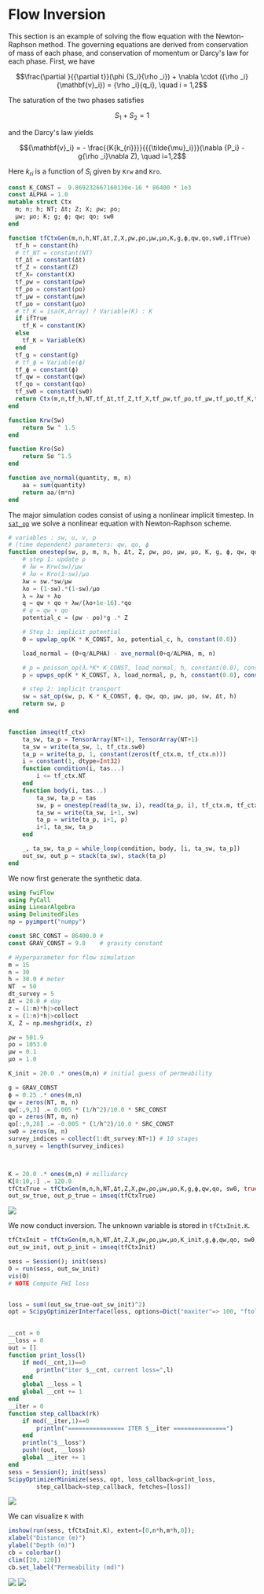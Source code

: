 # Flow Inversion

This section is an example of solving the flow equation with the Newton-Raphson method. The governing equations are derived from conservation of mass of each phase, and conservation of momentum or Darcy's law for each phase. First, we have
```math
\frac{\partial }{{\partial t}}(\phi {S_i}{\rho _i}) + \nabla  \cdot ({\rho _i}{\mathbf{v}_i}) = {\rho _i}{q_i}, \quad i = 1,2
```
The saturation of the two phases satisfies
```math
S_{1} + S_{2} = 1
```
and the Darcy's law yields
```math
{\mathbf{v}_i} =  - \frac{{K{k_{ri}}}}{{{\tilde{\mu}_i}}}(\nabla {P_i} - g{\rho _i}\nabla Z), \quad i=1,2
```

Here $k_{ri}$ is a function of $S_i$ given by `Krw` and `Kro`. 

```julia
const K_CONST =  9.869232667160130e-16 * 86400 * 1e3
const ALPHA = 1.0
mutable struct Ctx
  m; n; h; NT; Δt; Z; X; ρw; ρo;
  μw; μo; K; g; ϕ; qw; qo; sw0
end

function tfCtxGen(m,n,h,NT,Δt,Z,X,ρw,ρo,μw,μo,K,g,ϕ,qw,qo,sw0,ifTrue)
  tf_h = constant(h)
  # tf_NT = constant(NT)
  tf_Δt = constant(Δt)
  tf_Z = constant(Z)
  tf_X= constant(X)
  tf_ρw = constant(ρw)
  tf_ρo = constant(ρo)
  tf_μw = constant(μw)
  tf_μo = constant(μo)
  # tf_K = isa(K,Array) ? Variable(K) : K
  if ifTrue
    tf_K = constant(K)
  else
    tf_K = Variable(K)
  end
  tf_g = constant(g)
  # tf_ϕ = Variable(ϕ)
  tf_ϕ = constant(ϕ)
  tf_qw = constant(qw)
  tf_qo = constant(qo)
  tf_sw0 = constant(sw0)
  return Ctx(m,n,tf_h,NT,tf_Δt,tf_Z,tf_X,tf_ρw,tf_ρo,tf_μw,tf_μo,tf_K,tf_g,tf_ϕ,tf_qw,tf_qo,tf_sw0)
end

function Krw(Sw)
    return Sw ^ 1.5
end

function Kro(So)
    return So ^1.5
end

function ave_normal(quantity, m, n)
    aa = sum(quantity)
    return aa/(m*n)
end
```

The major simulation codes consist of using a nonlinear implicit timestep. In [`sat_op`](@ref) we solve a nonlinear equation with Newton-Raphson scheme. 
```julia
# variables : sw, u, v, p
# (time dependent) parameters: qw, qo, ϕ
function onestep(sw, p, m, n, h, Δt, Z, ρw, ρo, μw, μo, K, g, ϕ, qw, qo)
    # step 1: update p
    # λw = Krw(sw)/μw
    # λo = Kro(1-sw)/μo
    λw = sw.*sw/μw
    λo = (1-sw).*(1-sw)/μo
    λ = λw + λo
    q = qw + qo + λw/(λo+1e-16).*qo
    # q = qw + qo
    potential_c = (ρw - ρo)*g .* Z

    # Step 1: implicit potential
    Θ = upwlap_op(K * K_CONST, λo, potential_c, h, constant(0.0))

    load_normal = (Θ+q/ALPHA) - ave_normal(Θ+q/ALPHA, m, n)

    # p = poisson_op(λ.*K* K_CONST, load_normal, h, constant(0.0), constant(1))
    p = upwps_op(K * K_CONST, λ, load_normal, p, h, constant(0.0), constant(0)) # potential p = pw - ρw*g*h 

    # step 2: implicit transport
    sw = sat_op(sw, p, K * K_CONST, ϕ, qw, qo, μw, μo, sw, Δt, h)
    return sw, p
end


function imseq(tf_ctx)
    ta_sw, ta_p = TensorArray(NT+1), TensorArray(NT+1)
    ta_sw = write(ta_sw, 1, tf_ctx.sw0)
    ta_p = write(ta_p, 1, constant(zeros(tf_ctx.m, tf_ctx.n)))
    i = constant(1, dtype=Int32)
    function condition(i, tas...)
        i <= tf_ctx.NT
    end
    function body(i, tas...)
        ta_sw, ta_p = tas
        sw, p = onestep(read(ta_sw, i), read(ta_p, i), tf_ctx.m, tf_ctx.n, tf_ctx.h, tf_ctx.Δt, tf_ctx.Z, tf_ctx.ρw, tf_ctx.ρo, tf_ctx.μw, tf_ctx.μo, tf_ctx.K, tf_ctx.g, tf_ctx.ϕ, tf_ctx.qw[i], tf_ctx.qo[i])
        ta_sw = write(ta_sw, i+1, sw)
        ta_p = write(ta_p, i+1, p)
        i+1, ta_sw, ta_p
    end

    _, ta_sw, ta_p = while_loop(condition, body, [i, ta_sw, ta_p])
    out_sw, out_p = stack(ta_sw), stack(ta_p)
end
```


We now first generate the synthetic data. 
```julia
using FwiFlow
using PyCall
using LinearAlgebra
using DelimitedFiles
np = pyimport("numpy")

const SRC_CONST = 86400.0 #
const GRAV_CONST = 9.8    # gravity constant

# Hyperparameter for flow simulation
m = 15
n = 30
h = 30.0 # meter
NT  = 50
dt_survey = 5
Δt = 20.0 # day
z = (1:m)*h|>collect
x = (1:n)*h|>collect
X, Z = np.meshgrid(x, z)

ρw = 501.9
ρo = 1053.0
μw = 0.1
μo = 1.0

K_init = 20.0 .* ones(m,n) # initial guess of permeability 

g = GRAV_CONST
ϕ = 0.25 .* ones(m,n)
qw = zeros(NT, m, n)
qw[:,9,3] .= 0.005 * (1/h^2)/10.0 * SRC_CONST
qo = zeros(NT, m, n)
qo[:,9,28] .= -0.005 * (1/h^2)/10.0 * SRC_CONST
sw0 = zeros(m, n)
survey_indices = collect(1:dt_survey:NT+1) # 10 stages
n_survey = length(survey_indices)



K = 20.0 .* ones(m,n) # millidarcy
K[8:10,:] .= 120.0
tfCtxTrue = tfCtxGen(m,n,h,NT,Δt,Z,X,ρw,ρo,μw,μo,K,g,ϕ,qw,qo, sw0, true)
out_sw_true, out_p_true = imseq(tfCtxTrue)
```

![](../assets/sw10.png)


We now conduct inversion. The unknown variable is stored in `tfCtxInit.K`. 
```julia
tfCtxInit = tfCtxGen(m,n,h,NT,Δt,Z,X,ρw,ρo,μw,μo,K_init,g,ϕ,qw,qo, sw0, false)
out_sw_init, out_p_init = imseq(tfCtxInit)

sess = Session(); init(sess)
O = run(sess, out_sw_init)
vis(O)
# NOTE Compute FWI loss


loss = sum((out_sw_true-out_sw_init)^2)
opt = ScipyOptimizerInterface(loss, options=Dict("maxiter"=> 100, "ftol"=>1e-12, "gtol"=>1e-12),var_to_bounds = Dict(tfCtxInit.K=>(10.0, 130.0)))
       

__cnt = 0
__loss = 0
out = []
function print_loss(l)
    if mod(__cnt,1)==0
        println("iter $__cnt, current loss=",l)
    end
    global __loss = l
    global __cnt += 1
end
__iter = 0
function step_callback(rk)
    if mod(__iter,1)==0
        println("================ ITER $__iter ===============")
    end
    println("$__loss")
    push!(out, __loss)
    global __iter += 1
end
sess = Session(); init(sess)
ScipyOptimizerMinimize(sess, opt, loss_callback=print_loss, 
        step_callback=step_callback, fetches=[loss])
```


![](../assets/coupled_loss.png)


We can visualize `K` with 
```julia
imshow(run(sess, tfCtxInit.K), extent=[0,n*h,m*h,0]);
xlabel("Distance (m)")
ylabel("Depth (m)")
cb = colorbar()
clim([20, 120])
cb.set_label("Permeability (md)")
```
![](../assets/Saturation_evo_patchy_init.png)
![](../assets/Saturation_evo_patchy_true.png)


